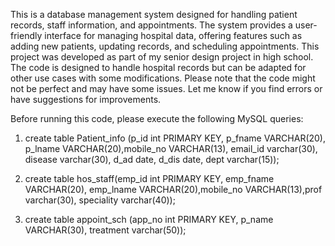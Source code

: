 This is a database management system designed for handling patient records, staff information, and appointments. The system provides a user-friendly interface for managing hospital data, offering features such as adding new patients, updating records, and scheduling appointments. This project was developed as part of my senior design project in high school. The code is designed to handle hospital records but can be adapted for other use cases with some modifications. Please note that the code might not be perfect and may have some issues. Let me know if you find errors or have suggestions for improvements.


Before running this code, please execute the following MySQL queries:
 
1) create table Patient_info (p_id int PRIMARY KEY, p_fname VARCHAR(20), p_lname VARCHAR(20),mobile_no VARCHAR(13), email_id varchar(30), disease varchar(30), d_ad date, d_dis date, dept varchar(15));

2) create table hos_staff(emp_id int PRIMARY KEY, emp_fname VARCHAR(20), emp_lname VARCHAR(20),mobile_no VARCHAR(13),prof varchar(30), speciality varchar(40));

3) create table appoint_sch (app_no int PRIMARY KEY, p_name VARCHAR(30), treatment varchar(50));


